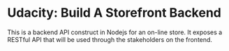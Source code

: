 # Udacity: Build A Storefront Backend

This is a backend API construct in Nodejs for an on-line store. It exposes a RESTful API that will be used through the stakeholders on the frontend.
